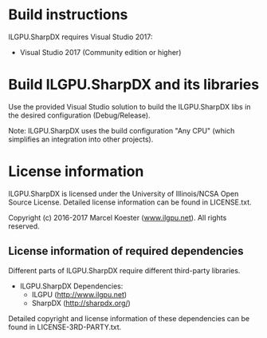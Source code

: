 # Build instructions

ILGPU.SharpDX requires Visual Studio 2017:
* Visual Studio 2017 (Community edition or higher)

# Build ILGPU.SharpDX and its libraries

Use the provided Visual Studio solution to build the ILGPU.SharpDX libs
in the desired configuration (Debug/Release).

Note: ILGPU.SharpDX uses the build configuration "Any CPU" (which simplifies
an integration into other projects).

# License information

ILGPU.SharpDX is licensed under the University of Illinois/NCSA Open Source License.
Detailed license information can be found in LICENSE.txt.

Copyright (c) 2016-2017 Marcel Koester (www.ilgpu.net). All rights reserved.

## License information of required dependencies

Different parts of ILGPU.SharpDX require different third-party libraries.

* ILGPU.SharpDX Dependencies:
    - ILGPU (http://www.ilgpu.net)
    - SharpDX (http://sharpdx.org/)

Detailed copyright and license information of these dependencies can be found in
LICENSE-3RD-PARTY.txt.

